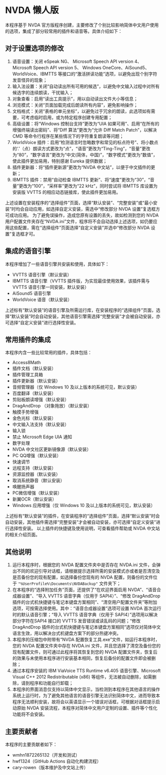 ﻿# NVDA 懒人版

本程序基于 NVDA 官方版程序创建，主要修改了个别比较影响简体中文用户使用的选项，集成了部分较常用的插件和语音等。具体介绍如下：

## 对于设置选项的修改

1. 语音设置：关闭 eSpeak NG、 Microsoft Speech API version 4、 Microsoft Speech API version 5、 Windows OneCore、AiSound5、WorldVoice、IBMTTS 等接口的“激活拼读功能”选项，以避免出现个别字符发音怪异的现象；
2. 输入法设置：关闭“自动读出所有可用的候选”，以避免中文输入过程中对所有候选字的连续朗读，干扰输入；
3. 对象查看：启用“读出工具提示”，用以自动读出文件大小等信息；
4. 浏览模式：关闭“页面加载完成后朗读所有内容”，避免影响操作；
5. 文档格式：关闭“表格的单元坐标”，以避免过于冗余的朗读，此选项如有需要，可考虑临时启用，或为特定程序创建专用配置；
6. 高级设置：将“Windows 控制台支持”更改为“UIA 如果可用”、启用“在所有的增强终端读出密码”、将“Diff 算法”更改为“允许 Diff Match Patch”，以解决 CMD 等命令行程序在某些情况下的字符重复朗读等问题；
7. WorldVoice 插件：启用“检测语言时忽略数字和常见的标点符号”、将小数点的‘.’（点）朗读方式更改为“点”，“语音”更改为“Ting-Ting”，“音量”更改为“80”，“数字语言”更改为“中文(简体，中国)”，“数字模式”更改为“数值”，使此插件更加易用，特别感谢 Eureka 提供数据；
8. 插件更新器：将“插件更新源”更改为“NVDA 中文站”，以便于中文插件的更新；
9. IBMTTS 插件：禁用“自动检查 IBMTTS 更新”、将“速度”更改为“30”，“音量”更改为“100”，“采样率”更改为“22 kHz”，同时尝试将 IBMTTS 库设置为安装版 VVTTS 的相应动态链接库，使此插件更加易用。

上述设置在安装程序的“选择组件”页面，选择“默认安装”、“完整安装”或“最小安装”时均会自动应用，如选择自定义安装，需选中“修改部分 NVDA 设置”复选框方可成功应用。
为了避免误操作，造成您原有设置的丢失，故如检测到您的 NVDA 用户配置文件夹存在“NVDA.ini”文件，程序将不会自动选择上述选项，如仍要应用这些配置，需在“选择组件”页面选择“自定义安装”并选中“修改部分 NVDA 设置”复选框才可。

## 集成的语音引擎

本程序增加了一些语音引擎共安装和使用，具体如下：

- VVTTS 语音引擎（默认安装）
- IBMTTS 语音引擎（VVTTS 插件版，为实现最佳使用效果，该插件需与 VVTTS 语音引擎一同安装，默认安装）
- AiSound5 语音引擎
- WorldVoice 语音（默认安装）

上述标有“默认安装”的语音引擎及所需运行库，在安装程序的“选择组件”页面，选择“默认安装”时会自动安装，其他语音引擎需选择“完整安装”才会被自动安装，亦可选择“自定义安装”进行选择性安装。

## 常用插件的集成

本程序内含一些比较常用的插件，具体包括：

- Access8Math
- 插件文档（默认安装）
- 插件管理工具箱
- 插件更新器（默认安装）
- 音频管理器（仅 Windows 10 及以上版本的系统可见，默认安装）
- 百度翻译（默认安装）
- 剪贴板朗读增强（默认安装）
- DragAndDrop （对象拖放）（默认安装）
- 触摸手势增强
- 金色光标（默认安装）
- 中文输入法支持（默认安装）
- 输入锁
- 禁止 Microsoft Edge UIA 通知
- 数字处理
- NVDA 中文社区更新镜像源（默认安装）
- PC QQ增强（默认安装）
- 快速调节
- 远程支持（默认安装）
- 资源监控器（默认安装）
- 取消系统静音（默认安装）
- 唤醒扬声器
- PC微信增强（默认安装）
- 新翼OCR（默认安装）
- Windows 应用增强（仅 Windows 10 及以上版本的系统可见，默认安装）

上述标有“默认安装”的插件，在安装程序的“选择组件”页面，选择“默认安装”时会自动安装，其他插件需选择“完整安装”才会被自动安装，亦可选择“自定义安装”进行选择性安装。
以上插件的快捷键及使用说明，可查看插件帮助或 NVDA 中文站的相关介绍页面。

## 其他说明

1. 运行本程序时，根据您的 NVDA 配置文件夹中是否存在 NVDA.ini 文件，会弹出不同的欢迎引导对话框，请根据提示选择所需的安装模式亦或者是否清空及是否备份您的现有配置，如选择备份您现有的 NVDA 配置，则备份的文件位于 `"%UserProfile%\Documents\NVDABackup"` 文件夹下；
2. 在本程序的“选择附加任务”页面，还提供了“在欢迎界面启用 NVDA”、“语音合成器设置”、“导入 VVTTS 语音字典（仅用于 SAPI4）”、“修改 DragAndDrop 插件的台式机快捷键与笔记本键盘方案相同”、“清空用户配置文件夹”等附加选项，可按需选择使用。其中：“语音合成器设置”选项可设置 NVDA 首次运行时的默认语音引擎；“导入 VVTTS 语音字典（仅用于 SAPI4）”选项用以解决部分字符在SAPI4 接口的 VVTTS 发音错误或读乱码的问题；“修改 DragAndDrop 插件的台式机快捷键与笔记本键盘方案相同”选项仅对简体中文语言生效，用以解决台式机键盘方案下的部分热键冲突。
3. 本程序的压缩包中附带有“NVDA 配置恢复工具.exe”文件，如运行本程序时，您的 NVDA 配置文件夹中存在 NVDA.ini 文件，并且您选择了清空及备份您的现有配置文件，则可通过此程序将其恢复到您的 NVDA 配置文件夹，恢复后的效果与未使用本程序进行安装基本相同，恢复后备份的配置文件即会被删除；
4. 通过本程序安装的 IBM ViaVoice TTS Runtime v6.405 语音引擎、Microsoft Visual C++ 2012 Redistributable (x86) 等组件，无法被自动删除，如需删除，请到程序和功能自行卸载；
5. 本程序的界面消息仅支持以简体中文显示，当检测到本程序在其他语言的操作系统上运行时，为了避免其他语言的语音引擎无法识别简体中文，进而导致本程序无法顺利安装，故将会以英语显示一个错误对话框，可根据对话框提示启动原始 NVDA 安装流程，本程序对简体中文用户定制的设置、插件等个性化功能将不会安装。

## 主要贡献者

本程序的主要贡献者如下：

- wmhn1872265132（开发和测试）
- hwf1324（GitHub Actions 自动化构建流程）
- cary-rowen（版本维护及中文站上传）
